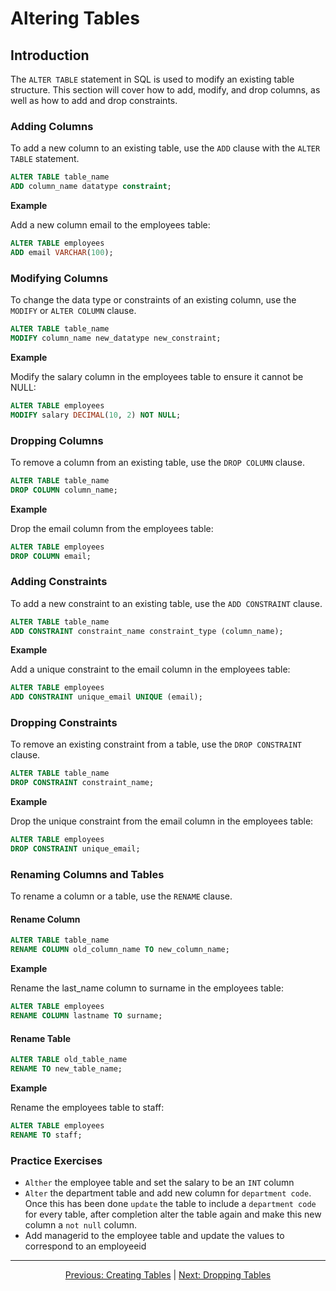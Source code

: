 # Altering Tables

## Introduction
The `ALTER TABLE` statement in SQL is used to modify an existing table structure. This section will cover how to add, modify, and drop columns, as well as how to add and drop constraints.

### Adding Columns
To add a new column to an existing table, use the `ADD` clause with the `ALTER TABLE` statement.

```sql
ALTER TABLE table_name
ADD column_name datatype constraint;
```

**Example**

Add a new column email to the employees table:

```sql
ALTER TABLE employees
ADD email VARCHAR(100);
```

### Modifying Columns
To change the data type or constraints of an existing column, use the` MODIFY` or `ALTER COLUMN` clause.

```sql
ALTER TABLE table_name
MODIFY column_name new_datatype new_constraint;
```

**Example**

Modify the salary column in the employees table to ensure it cannot be NULL:

```sql
ALTER TABLE employees
MODIFY salary DECIMAL(10, 2) NOT NULL;
```

### Dropping Columns
To remove a column from an existing table, use the `DROP COLUMN` clause.

```sql
ALTER TABLE table_name
DROP COLUMN column_name;
```

**Example**

Drop the email column from the employees table:

```sql
ALTER TABLE employees
DROP COLUMN email;
```

### Adding Constraints
To add a new constraint to an existing table, use the `ADD CONSTRAINT` clause.

```sql
ALTER TABLE table_name
ADD CONSTRAINT constraint_name constraint_type (column_name);
```

**Example**

Add a unique constraint to the email column in the employees table:

```sql
ALTER TABLE employees
ADD CONSTRAINT unique_email UNIQUE (email);
```

### Dropping Constraints
To remove an existing constraint from a table, use the `DROP CONSTRAINT` clause.

```sql
ALTER TABLE table_name
DROP CONSTRAINT constraint_name;
```

**Example**

Drop the unique constraint from the email column in the employees table:

```sql
ALTER TABLE employees
DROP CONSTRAINT unique_email;
```

### Renaming Columns and Tables
To rename a column or a table, use the `RENAME` clause.

#### Rename Column

```sql
ALTER TABLE table_name
RENAME COLUMN old_column_name TO new_column_name;
```

**Example**

Rename the last_name column to surname in the employees table:

```sql
ALTER TABLE employees
RENAME COLUMN lastname TO surname;
```

#### Rename Table

```sql
ALTER TABLE old_table_name
RENAME TO new_table_name;
```

**Example**

Rename the employees table to staff:

```sql
ALTER TABLE employees
RENAME TO staff;
```

### Practice Exercises

* `Alther` the employee table and set the salary to be an `INT` column
* `Alter` the department table and add new column for `department code`. Once this has been done `update` the table to include a `department code` for every table, after completion alter the table again and make this new column a `not null` column.
* Add managerid to the employee table and update the values to correspond to an employeeid

---

<p align="center">
    <a href="https://github.com/Tom-Fynes/sql-101/blob/main/Docs/Grade_5/Create_tables.md">Previous: Creating Tables</a>
    |
    <a href="https://github.com/Tom-Fynes/sql-101/blob/main/Docs/Grade_5/Droping_Tables.md">Next: Dropping Tables</a>
</p>
